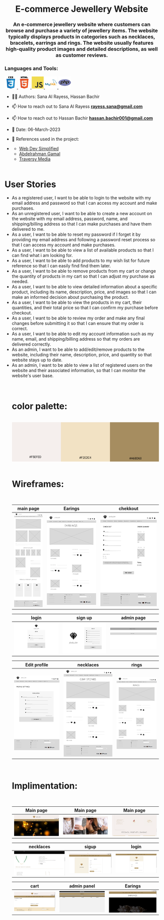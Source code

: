 <h1 align="center">E-commerce Jewellery Website</h1>
<h3 align="center">An e-commerce jewellery website where customers can browse and purchase a variety of jewellery items. The website typically displays products in categories such as necklaces, bracelets, earrings and rings. The website usually features high-quality product images and detailed descriptions, as well as customer reviews.</h3>
<h3 align="left">Languages and Tools:</h3>
<p align="left"> <a href="https://www.w3schools.com/css/" target="_blank" rel="noreferrer"> <img src="https://raw.githubusercontent.com/devicons/devicon/master/icons/css3/css3-original-wordmark.svg" alt="css3" width="40" height="40"/> </a> <a href="https://www.w3.org/html/" target="_blank" rel="noreferrer"> <img src="https://raw.githubusercontent.com/devicons/devicon/master/icons/html5/html5-original-wordmark.svg" alt="html5" width="40" height="40"/> </a> <a href="https://developer.mozilla.org/en-US/docs/Web/JavaScript" target="_blank" rel="noreferrer"> <img src="https://raw.githubusercontent.com/devicons/devicon/master/icons/javascript/javascript-original.svg" alt="javascript" width="40" height="40"/> </a> <a href="https://www.mysql.com/" target="_blank" rel="noreferrer"> <img src="https://raw.githubusercontent.com/devicons/devicon/master/icons/mysql/mysql-original-wordmark.svg" alt="mysql" width="40" height="40"/> </a> <a href="https://www.php.net" target="_blank" rel="noreferrer"> <img src="https://raw.githubusercontent.com/devicons/devicon/master/icons/php/php-original.svg" alt="php" width="40" height="40"/> </a> </p>


- 👨‍💻 Authors: Sana Al Rayess, Hassan Bachir

- 📫 How to reach out to Sana Al Rayess **rayess.sana@gmail.com**

- 📫 How to reach out to Hassan Bachir **hassan.bachir001@gmail.com**

- 🌱 Date: 06-March-2023

- 📝 References used in the project:

- <ul><li><a href="https://youtu.be/mxHoPYFsTuk">Web Dev Simplified</a>
  </li>
  <li><a href="https://youtu.be/Iy7oFI76FpE" >Abdelrahman Gamal</a></li>
  <li><a href="https://youtu.be/JttTcnidSdQ">Traversy Media</a></li>
  </ul><br>

<h1 align="left">User Stories</h1>
<ul><li>As a registered user, I want to be able to login to the website with my email address and password so that I can access my account and make purchases.</li>
<li>As an unregistered user, I want to be able to create a new account on the website with my email address, password, name, and shipping/billing address so that I can make purchases and have them delivered to me.</li>
<li>As a user, I want to be able to reset my password if I forget it by providing my email address and following a password reset process so that I can access my account and make purchases.</li>
<li>As a user, I want to be able to view a list of available products  so that I can find what i am looking for.</li>
<li>As a user, I want to be able to add products to my wish list for future reference so that I can easily find find them later.</li>
<li>As a user, I want to be able to remove products from my cart or change the quantity of products in my cart so that I can adjust my purchase as needed.</li>
<li>As a user, I want to be able to view detailed information about a specific product, including its name, description, price, and images so that I can make an informed decision about purchasing the product.</li>
<li>As a user, I want to be able to view the products in my cart, their quantities, and their total price so that I can confirm my purchase before checkout.</li>
<li>As a user, I want to be able to review my order and make any final changes before submitting it so that I can ensure that my order is correct.
</li>
<li>As a user, I want to be able to edit my account information such as my name, email, and shipping/billing address so that my orders are delivered correctly.</li>
<li>As an admin, I want to be able to add/edit/remove products to the website, including their name, description, price, and quantity so that website stays up to date.
</li>
<li>As an admin, I want to be able to view a list of registered users on the website and their associated information, so that I can monitor the website's user base.</li><br><br>




<h1 align="left">color palette:</h1><br>
<img align="center" src="./images/palette1.png"><br><br>

<h1 align="left">Wireframes:</h1><br>

| main page | Earings | chekkout |
| --- | --- | --- |
| ![Image 1](./images/wireframes/1.png) | ![Image 2](./images/wireframes/2.png) | ![Image 3](./images/wireframes/3.png) |

| login | sign up | admin page |
| --- | --- | --- |
| ![Image 1](./images/wireframes/8.png) | ![Image 2](./images/wireframes/9.png) | ![Image 3](./images/wireframes/10.png) |


| Edit profile | necklaces | rings |
| --- | --- | --- |
| ![Image 1](./images/wireframes/4.png) | ![Image 2](./images/wireframes/5.png) | ![Image 3](./images/wireframes/6.png) |

<br>
<h1 align="left">Implimentation:</h1><br>


| Main page | Main page | Main page |
| --- | --- | --- |
| ![Image 1](./images/implement/1.png) | ![Image 2](./images/implement/2.png) | ![Image 3](./images/implement/3.png) |


| necklaces | sigup | login |
| --- | --- | --- |
| ![Image 1](./images/implement/4.png) | ![Image 2](./images/implement/5.png) | ![Image 3](./images/implement/6.png) |


| cart | admin panel | Earings |
| --- | --- | --- |
| ![Image 1](./images/implement/7.png) | ![Image 2](./images/implement/8.png) | ![Image 3](./images/implement/9.png) |
